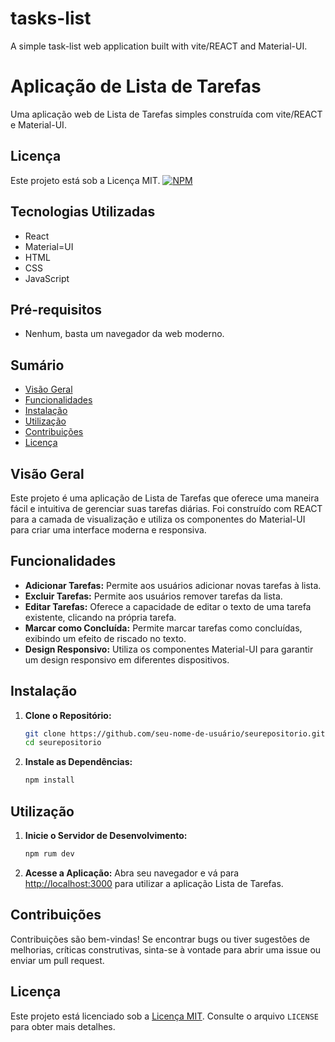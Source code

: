 # tasks-list
A simple task-list web application built with vite/REACT and Material-UI.

# Aplicação de Lista de Tarefas

Uma aplicação web de Lista de Tarefas simples construída com vite/REACT e Material-UI.

## Licença
Este projeto está sob a Licença MIT.
[![NPM](https://img.shields.io/npm/l/react)](https://github.com/euluisdev/mario-scss/blob/master/LICENSE)

## Tecnologias Utilizadas
- React
- Material=UI
- HTML
- CSS
- JavaScript

## Pré-requisitos
- Nenhum, basta um navegador da web moderno.

## Sumário
- [Visão Geral](#visão-geral)
- [Funcionalidades](#funcionalidades)
- [Instalação](#instalação)
- [Utilização](#utilização)
- [Contribuições](#contribuições)
- [Licença](#licença)

## Visão Geral

Este projeto é uma aplicação de Lista de Tarefas que oferece uma maneira fácil e intuitiva de gerenciar suas 
tarefas diárias. Foi construído com REACT para a camada de visualização e utiliza os componentes do Material-UI 
para criar uma interface moderna e responsiva.

## Funcionalidades

- **Adicionar Tarefas:** Permite aos usuários adicionar novas tarefas à lista.
- **Excluir Tarefas:** Permite aos usuários remover tarefas da lista.
- **Editar Tarefas:** Oferece a capacidade de editar o texto de uma tarefa existente, clicando na própria tarefa.
- **Marcar como Concluída:** Permite marcar tarefas como concluídas, exibindo um efeito de riscado no texto.
- **Design Responsivo:** Utiliza os componentes Material-UI para garantir um design responsivo em diferentes dispositivos.

## Instalação

1. **Clone o Repositório:**
    ```bash
    git clone https://github.com/seu-nome-de-usuário/seurepositorio.git
    cd seurepositorio
    ```

2. **Instale as Dependências:**
    ```bash
    npm install
    ```

## Utilização

1. **Inicie o Servidor de Desenvolvimento:**
    ```bash
    npm rum dev
    ```

2. **Acesse a Aplicação:**
    Abra seu navegador e vá para [http://localhost:3000](http://localhost:3000) para utilizar a aplicação Lista de Tarefas.

## Contribuições

Contribuições são bem-vindas! Se encontrar bugs ou tiver sugestões de melhorias, críticas construtivas, sinta-se à vontade para abrir uma issue ou enviar um pull request.

## Licença

Este projeto está licenciado sob a [Licença MIT](LICENSE). Consulte o arquivo `LICENSE` para obter mais detalhes.
